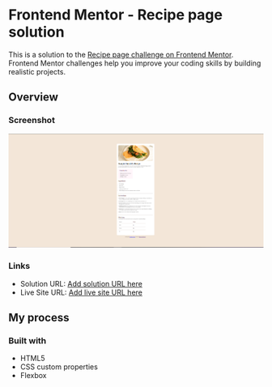 # Frontend Mentor - Recipe page solution

This is a solution to the [Recipe page challenge on Frontend Mentor](https://www.frontendmentor.io/challenges/recipe-page-KiTsR8QQKm). Frontend Mentor challenges help you improve your coding skills by building realistic projects. 


## Overview

### Screenshot

![](./screenshot.png)


### Links

- Solution URL: [Add solution URL here](hhttps://github.com/Stephanie0905/Recipe_page)
- Live Site URL: [Add live site URL here](https://stephanie0905.github.io/Recipe_page/)

## My process

### Built with

- HTML5 
- CSS custom properties
- Flexbox


